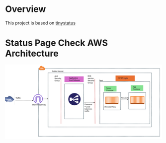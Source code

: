 # Overview
This project is based on [tinystatus](https://github.com/harsxv/tinystatus)

# Status Page Check AWS Architecture
![er](https://github.com/WendyNkosi/Status-Check/blob/main/Screenshot%202025-01-05%20101747.png)

